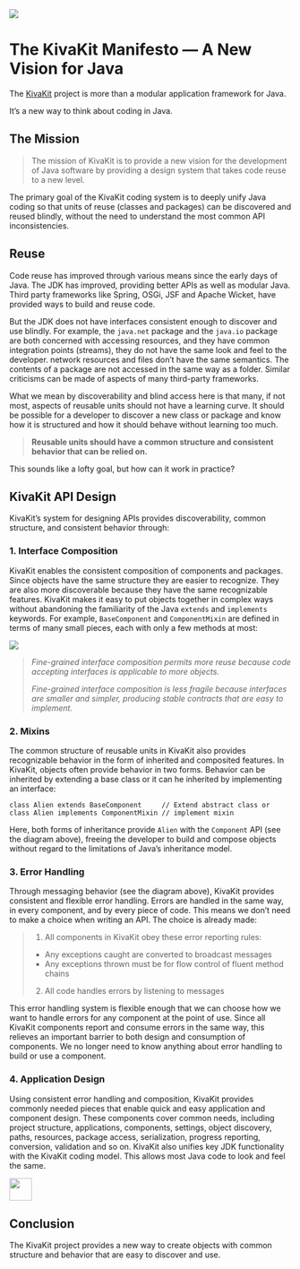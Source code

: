 
<img src="https://www.state-of-the-art.org/graphics/kivakit/kivakit-logo-large.png"/>

# The KivaKit Manifesto — A New Vision for Java

The [KivaKit](https://www.kivakit.org) project is more than a modular application framework for Java.

It’s a new way to think about coding in Java.

## The Mission

> The mission of KivaKit is to provide a new vision for the development of Java software by providing a design system that takes code reuse to a new level.

The primary goal of the KivaKit coding system is to deeply unify Java coding so that units of reuse (classes and packages) can be discovered and reused blindly, without the need to understand the most common API inconsistencies.

## Reuse

Code reuse has improved through various means since the early days of Java. The JDK has improved, providing better APIs as well as modular Java. Third party frameworks like Spring, OSGi, JSF and Apache Wicket, have provided ways to build and reuse code.

But the JDK does not have interfaces consistent enough to discover and use blindly. For example, the `java.net` package and the `java.io` package are both concerned with accessing resources, and they have common integration points (streams), they do not have the same look and feel to the developer. network resources and files don’t have the same semantics. The contents of a package are not accessed in the same way as a folder. Similar criticisms can be made of aspects of many third-party frameworks.

What we mean by discoverability and blind access here is that many, if not most, aspects of reusable units should not have a learning curve. It should be possible for a developer to discover a new class or package and know how it is structured and how it should behave without learning too much.

> **Reusable units should have a common structure and consistent behavior that can be relied on.**

This sounds like a lofty goal, but how can it work in practice?

## KivaKit API Design

KivaKit’s system for designing APIs provides discoverability, common structure, and consistent behavior through:

### 1. Interface Composition

KivaKit enables the consistent composition of components and packages. Since objects have the same 
structure they are easier to recognize. They are also more discoverable because they have the same 
recognizable features. KivaKit makes it easy to put objects together in complex ways without abandoning 
the familiarity of the Java `extends` and `implements` keywords. For example, `BaseComponent` and 
`ComponentMixin` are defined in terms of many small pieces, each with only a few methods at most:

<img src="https://www.state-of-the-art.org/graphics/interface-composition/interface-composition.png"/>

> *Fine-grained interface composition permits more reuse because code accepting interfaces is applicable to more objects.*
> 
> *Fine-grained interface composition is less fragile because interfaces are smaller and simpler, producing stable contracts that are easy to implement.*

### 2. Mixins

The common structure of reusable units in KivaKit also provides recognizable behavior in the form of inherited and composited features. In KivaKit, objects often provide behavior in two forms. Behavior can be inherited by extending a base class or it can he inherited by implementing an interface:

```
class Alien extends BaseComponent     // Extend abstract class or
class Alien implements ComponentMixin // implement mixin
```

Here, both forms of inheritance provide `Alien` with the `Component` API (see the diagram above), freeing the developer to build and compose objects without regard to the limitations of Java’s inheritance model.

### 3. Error Handling

Through messaging behavior (see the diagram above), KivaKit provides consistent and flexible error handling. Errors are handled in the same way, in every component, and by every piece of code. This means we don’t need to make a choice when writing an API. The choice is already made:

> 1. All components in KivaKit obey these error reporting rules:
>  * Any exceptions caught are converted to broadcast messages
>  * Any exceptions thrown must be for flow control of fluent method chains
> 2. All code handles errors by listening to messages

This error handling system is flexible enough that we can choose how we want to handle errors for any component at the point of use. Since all KivaKit components report and consume errors in the same way, this relieves an important barrier to both design and consumption of components. We no longer need to know anything about error handling to build or use a component.

### 4. Application Design

Using consistent error handling and composition, KivaKit provides commonly needed pieces that enable quick and easy application and component design. These components cover common needs, including project structure, applications, components, settings, object discovery, paths, resources, package access, serialization, progress reporting, conversion, validation and so on. KivaKit also unifies key JDK functionality with the KivaKit coding model. This allows most Java code to look and feel the same.

<img src="https://www.state-of-the-art.org/graphics/convert/convert.svg" width="40"/>

## Conclusion

The KivaKit project provides a new way to create objects with common structure and behavior that are easy to discover and use.
